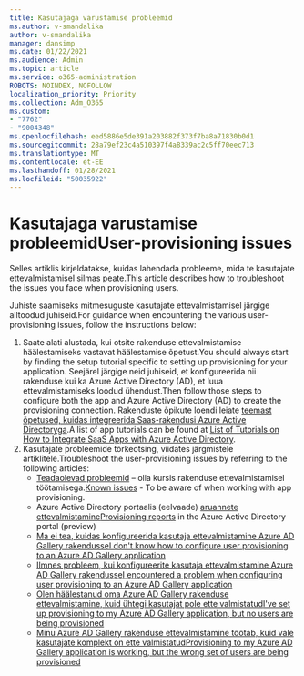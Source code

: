 ```yaml
---
title: Kasutajaga varustamise probleemid
ms.author: v-smandalika
author: v-smandalika
manager: dansimp
ms.date: 01/22/2021
ms.audience: Admin
ms.topic: article
ms.service: o365-administration
ROBOTS: NOINDEX, NOFOLLOW
localization_priority: Priority
ms.collection: Adm_O365
ms.custom:
- "7762"
- "9004348"
ms.openlocfilehash: eed5886e5de391a203882f373f7ba8a71830b0d1
ms.sourcegitcommit: 28a79ef23c4a510397f4a8339ac2c5ff70eec713
ms.translationtype: MT
ms.contentlocale: et-EE
ms.lasthandoff: 01/28/2021
ms.locfileid: "50035922"
---
```

# <a name="user-provisioning-issues"></a><span data-ttu-id="54051-102">Kasutajaga varustamise probleemid</span><span class="sxs-lookup"><span data-stu-id="54051-102">User-provisioning issues</span></span>

<span data-ttu-id="54051-103">Selles artiklis kirjeldatakse, kuidas lahendada probleeme, mida te kasutajate ettevalmistamisel silmas peate.</span><span class="sxs-lookup"><span data-stu-id="54051-103">This article describes how to troubleshoot the issues you face when provisioning users.</span></span>

<span data-ttu-id="54051-104">Juhiste saamiseks mitmesuguste kasutajate ettevalmistamisel järgige alltoodud juhiseid.</span><span class="sxs-lookup"><span data-stu-id="54051-104">For guidance when encountering the various user-provisioning issues, follow the instructions below:</span></span>

1. <span data-ttu-id="54051-105">Saate alati alustada, kui otsite rakenduse ettevalmistamise häälestamiseks vastavat häälestamise õpetust.</span><span class="sxs-lookup"><span data-stu-id="54051-105">You should always start by finding the setup tutorial specific to setting up provisioning for your application.</span></span> <span data-ttu-id="54051-106">Seejärel järgige neid juhiseid, et konfigureerida nii rakenduse kui ka Azure Active Directory (AD), et luua ettevalmistamiseks loodud ühendust.</span><span class="sxs-lookup"><span data-stu-id="54051-106">Then follow those steps to configure both the app and Azure Active Directory (AD) to create the provisioning connection.</span></span> <span data-ttu-id="54051-107">Rakenduste õpikute loendi leiate [teemast õpetused, kuidas integreerida Saas-rakendusi Azure Active Directoryga](https://docs.microsoft.com/azure/active-directory/saas-apps/tutorial-list).</span><span class="sxs-lookup"><span data-stu-id="54051-107">A list of app tutorials can be found at [List of Tutorials on How to Integrate SaaS Apps with Azure Active Directory](https://docs.microsoft.com/azure/active-directory/saas-apps/tutorial-list).</span></span>
2. <span data-ttu-id="54051-108">Kasutajate probleemide tõrkeotsing, viidates järgmistele artiklitele.</span><span class="sxs-lookup"><span data-stu-id="54051-108">Troubleshoot the user-provisioning issues by referring to the following articles:</span></span>
    - <span data-ttu-id="54051-109">[Teadaolevad probleemid](https://docs.microsoft.com/azure/active-directory/app-provisioning/known-issues) – olla kursis rakenduse ettevalmistamisel töötamisega.</span><span class="sxs-lookup"><span data-stu-id="54051-109">[Known issues](https://docs.microsoft.com/azure/active-directory/app-provisioning/known-issues) - To be aware of when working with app provisioning.</span></span>
    - <span data-ttu-id="54051-110">Azure Active Directory portaalis (eelvaade) [aruannete ettevalmistamine](https://docs.microsoft.com/azure/active-directory/reports-monitoring/concept-provisioning-logs)</span><span class="sxs-lookup"><span data-stu-id="54051-110">[Provisioning reports](https://docs.microsoft.com/azure/active-directory/reports-monitoring/concept-provisioning-logs) in the Azure Active Directory portal (preview)</span></span>
    - [<span data-ttu-id="54051-111">Ma ei tea, kuidas konfigureerida kasutaja ettevalmistamine Azure AD Gallery rakendusse</span><span class="sxs-lookup"><span data-stu-id="54051-111">I don't know how to configure user provisioning to an Azure AD Gallery application</span></span>](https://docs.microsoft.com/azure/active-directory/app-provisioning/configure-automatic-user-provisioning-portal) 
    - [<span data-ttu-id="54051-112">Ilmnes probleem, kui konfigureerite kasutaja ettevalmistamine Azure AD Gallery rakendusse</span><span class="sxs-lookup"><span data-stu-id="54051-112">I encountered a problem when configuring user provisioning to an Azure AD Gallery application</span></span>](https://docs.microsoft.com/azure/active-directory/app-provisioning/application-provisioning-config-problem) 
    - [<span data-ttu-id="54051-113">Olen häälestanud oma Azure AD Gallery rakenduse ettevalmistamine, kuid ühtegi kasutajat pole ette valmistatud</span><span class="sxs-lookup"><span data-stu-id="54051-113">I've set up provisioning to my Azure AD Gallery application, but no users are being provisioned</span></span>](https://docs.microsoft.com/azure/active-directory/app-provisioning/application-provisioning-config-problem-no-users-provisioned) 
    - [<span data-ttu-id="54051-114">Minu Azure AD Gallery rakenduse ettevalmistamine töötab, kuid vale kasutajate komplekt on ette valmistatud</span><span class="sxs-lookup"><span data-stu-id="54051-114">Provisioning to my Azure AD Gallery application is working, but the wrong set of users are being provisioned</span></span>](https://docs.microsoft.com/azure/active-directory/manage-apps/add-application-portal-assign-users)





